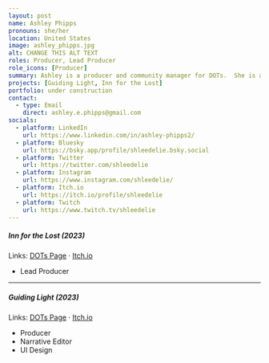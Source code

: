 ```yaml
---
layout: post
name: Ashley Phipps
pronouns: she/her
location: United States
image: ashley_phipps.jpg
alt: CHANGE THIS ALT TEXT
roles: Producer, Lead Producer
role_icons: [Producer]
summary: Ashley is a producer and community manager for DOTs.  She is also a cozy (though occasionally chaotic) games streamer on Twitch and mother to an (also chaotic) toddler!
projects: [Guiding Light, Inn for the Lost]
portfolio: under construction
contact:
  - type: Email
    direct: ashley.e.phipps@gmail.com
socials:
  - platform: LinkedIn
    url: https://www.linkedin.com/in/ashley-phipps2/
  - platform: Bluesky
    url: https://bsky.app/profile/shleedelie.bsky.social
  - platform: Twitter
    url: https://twitter.com/shleedelie
  - platform: Instagram
    url: https://www.instagram.com/shleedelie/
  - platform: Itch.io
    url: https://itch.io/profile/shleedelie
  - platform: Twitch
    url: https://www.twitch.tv/shleedelie
---
```

##### _Inn for the Lost (2023)_
Links: [DOTs Page](/projects/inn-lost) &middot; [Itch.io](https://shleedelie.itch.io/inn-for-the-lost)
- Lead Producer

<hr class="secondary">

##### _Guiding Light (2023)_
Links: [DOTs Page](/projects/guiding-light) &middot; [Itch.io](https://candlesticklibrary.itch.io/guiding-light)
- Producer
- Narrative Editor
- UI Design